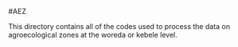 #AEZ

This directory contains all of the codes used to process the data on agroecological zones at the woreda or kebele level.
